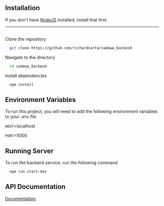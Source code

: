 
## Installation

If you don't have [NodeJS](https://nodejs.org/en/download/package-manager) installed, install that first.

---
\
Clone the repository

```bash
  git clone https://github.com/richardnarta/sadewa_backend
```

Navigate to the directory

```bash
  cd sadewa_backend
```

Install dependencies

```bash
  npm install
```


    
## Environment Variables

To run this project, you will need to add the following environment variables to your .env file

`HOST`=localhost

`PORT`=5000


## Running Server

To run the backend service, run the following command

```bash
  npm run start-dev
```


## API Documentation

[Documentation](https://docs.google.com/spreadsheets/d/1utMbEjBV4yvi6SznqQXrRF3L5p6jMc0gkrOxfiaUscI/edit?usp=sharing)


